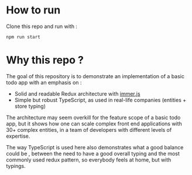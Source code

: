 # How to run

Clone this repo and run with :

```
npm run start 
```

# Why this repo ?

The goal of this repository is to demonstrate an implementation of a basic todo app with an emphasis on :
- Solid and readable Redux architecture with [immer.js](https://immerjs.github.io/immer/docs/introduction)
- Simple but robust TypeScript, as used in real-life companies (entities + store typing)

The architecture may seem overkill for the feature scope of a basic todo app, but it shows how one can scale complex front end applications with 30+ complex entities, in a team of developers with different levels of expertise.

The way TypeScript is used here also demonstrates what a good balance could be , between the need to have a good overall typing and the most commonly used redux pattern, so everybody feels at home, but with typings.